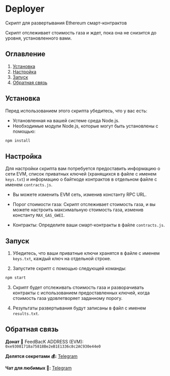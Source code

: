 # Deployer

Скрипт для развертывания Ethereum смарт-контрактов

Скрипт отслеживает стоимость газа и ждет, пока она не снизится до уровня, установленного вами.

## Оглавление
1. [Установка](#установка)
2. [Настройка](#настройка)
3. [Запуск](#запуск)
4. [Обратная связь](#обратная-связь)

## Установка <a name="установка"></a>

Перед использованием этого скрипта убедитесь, что у вас есть:

- Установленная на вашей системе среда Node.js.
- Необходимые модули Node.js, которые могут быть установлены с помощью:

```bash
npm install
```

## Настройка <a name="настройка"></a>

Для настройки скрипта вам потребуется предоставить информацию о сети EVM, список приватных ключей (хранящихся в файле с именем `keys.txt`) и информацию о байткоде контрактов в отдельном файле с именем `contracts.js`.

- Вы можете изменить EVM сеть, изменив константу RPC URL.
  
- Порог стоимости газа: Скрипт отслеживает стоимость газа, и вы можете настроить максимальную стоимость газа, изменив константу `MAX_GAS_GWEI`.

- Контракты: Определите ваши смарт-контракты в файле `contracts.js`.

## Запуск <a name="запуск"></a>

1. Убедитесь, что ваши приватные ключи хранятся в файле с именем `keys.txt`, каждый ключ на отдельной строке.

2. Запустите скрипт с помощью следующей команды:

```bash
npm start
```

3. Скрипт будет отслеживать стоимость газа и разворачивать контракты с использованием предоставленных ключей, когда стоимость газа удовлетворяет заданному порогу.

4. Результаты развертывания будут записаны в файл с именем `results.txt`.

## Обратная связь <a name="обратная-связь"></a>

**Донат 🍩**
FeedBacK ADDRESS (EVM): `0xe93081718a75818Be2eB1E1336c8c2AC930e44e0`

**Делятся секретами 💰:** [Telegram](https://t.me/MyKlondike)

**Чат для любимых 🗿:** [Telegram](https://t.me/Klondike_Talks)


